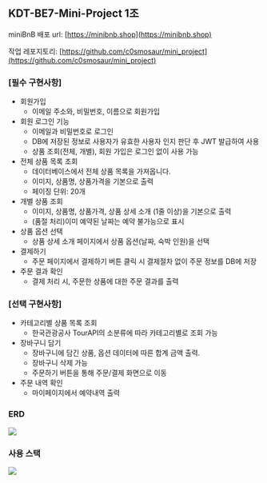## KDT-BE7-Mini-Project 1조
miniBnB
배포 url: [https://minibnb.shop](https://minibnb.shop)

작업 레포지토리: [https://github.com/c0smosaur/mini_project](https://github.com/c0smosaur/mini_project)

### [필수 구현사항]
  - 회원가입
    - 이메일 주소와, 비밀번호, 이름으로 회원가입
  - 회원 로그인 기능
    - 이메일과 비밀번호로 로그인
    - DB에 저장된 정보로 사용자가 유효한 사용자 인지 판단 후 JWT 발급하여 사용
    - 상품 조회(전체, 개별), 회원 가입은 로그인 없이 사용 가능
  - 전체 상품 목록 조회
    - 데이터베이스에서 전체 상품 목록을 가져옵니다.
    - 이미지, 상품명, 상품가격을 기본으로 출력
    - 페이징 단위: 20개
  - 개별 상품 조회
    - 이미지, 상품명, 상품가격, 상품 상세 소개 (1줄 이상)을 기본으로 출력
    - (품절 처리)이미 예약된 날짜는 예약 불가능으로 표시 
  - 상품 옵션 선택
    - 상품 상세 소개 페이지에서 상품 옵션(날짜, 숙박 인원)을 선택
  - 결제하기
    - 주문 페이지에서 결제하기 버튼 클릭 시 결제절차 없이 주문 정보를 DB에 저장
  - 주문 결과 확인
    - 결제 처리 시, 주문한 상품에 대한 주문 결과를 출력
  
### [선택 구현사항]
  - 카테고리별 상품 목록 조회
    - 한국관광공사 TourAPI의 소분류에 따라 카테고리별로 조회 가능
  - 장바구니 담기
    - 장바구니에 담긴 상품, 옵션 데이터에 따른 합계 금액 출력.
    - 장바구니 삭제 가능
    - 주문하기 버튼을 통해 주문/결제 화면으로 이동
  - 주문 내역 확인
    - 마이페이지에서 예약내역 출력

### ERD
![](https://velog.velcdn.com/images/c0smosaur/post/a2ef1b85-8195-48b5-8f08-2da33d204d5e/image.PNG)

### 사용 스택
![](https://velog.velcdn.com/images/c0smosaur/post/16e74f80-d4e6-43d1-90fc-70a1a8bf2fb9/image.PNG)
